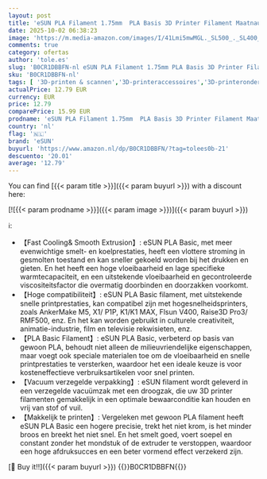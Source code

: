 ```yaml
---
layout: post
title: 'eSUN PLA Filament 1.75mm  PLA Basis 3D Printer Filament Maatnauwkeurigheid +/- 0.05mm  1KG Spoel  2.2 LBS  Snel PLA Filament voor 3D Printers  Zwart'
date: 2025-10-02 06:38:23
image: 'https://m.media-amazon.com/images/I/41Lmi5mwMGL._SL500_._SL400_.jpg'
comments: true
category: ofertas
author: 'tole.es'
slug: 'B0CR1DBBFN-nl eSUN PLA Filament 1.75mm PLA Basis 3D Printer Filament...'
sku: 'B0CR1DBBFN-nl'
tags: [ '3D-printen & scannen','3D-printeraccessoires','3D-printeronderdelen & 3D-printeraccessoires','Zakelijk, industrie & wetenschap','esun','🇳🇱', ]
actualPrice: 12.79 EUR
currency: EUR
price: 12.79
comparePrice: 15.99 EUR
prodname: 'eSUN PLA Filament 1.75mm  PLA Basis 3D Printer Filament Maatnauwkeurigheid +/- 0.05mm  1KG Spoel  2.2 LBS  Snel PLA Filament voor 3D Printers  Zwart'
country: 'nl'
flag: '🇳🇱'
brand: 'eSUN'
buyurl: 'https://www.amazon.nl/dp/B0CR1DBBFN/?tag=tolees0b-21'
descuento: '20.01'
average: '12.79'
---
```


You can find [{{< param title >}}]({{< param buyurl >}}) with a discount here:

[![{{< param prodname >}}]({{< param image >}})]({{< param buyurl >}})

ℹ️:

- 【Fast Cooling& Smooth Extrusion】: eSUN PLA Basic, met meer evenwichtige smelt- en koelprestaties, heeft een vlottere stroming in gesmolten toestand en kan sneller gekoeld worden bij het drukken en gieten. En het heeft een hoge vloeibaarheid en lage specifieke warmtecapaciteit, en een uitstekende vloeibaarheid en gecontroleerde viscositeitsfactor die overmatig doorbinden en doorzakken voorkomt.
- 【Hoge compatibiliteit】: eSUN PLA Basic filament, met uitstekende snelle printprestaties, kan compatibel zijn met hogesnelheidsprinters, zoals AnkerMake M5, X1/ P1P, K1/K1 MAX, Flsun V400, Raise3D Pro3/ RMF500, enz. En het kan worden gebruikt in culturele creativiteit, animatie-industrie, film en televisie rekwisieten, enz.
- 【PLA Basic Filament】: eSUN PLA Basic, verbeterd op basis van gewoon PLA, behoudt niet alleen de milieuvriendelijke eigenschappen, maar voegt ook speciale materialen toe om de vloeibaarheid en snelle printprestaties te versterken, waardoor het een ideale keuze is voor kosteneffectieve verbruiksartikelen voor snel printen.
- 【Vacuum verzegelde verpakking】: eSUN filament wordt geleverd in een verzegelde vacuümzak met een droogzak, die uw 3D printer filamenten gemakkelijk in een optimale bewaarconditie kan houden en vrij van stof of vuil.
- 【Makkelijk te printen】: Vergeleken met gewoon PLA filament heeft eSUN PLA Basic een hogere precisie, trekt het niet krom, is het minder broos en breekt het niet snel. En het smelt goed, voert soepel en constant zonder het mondstuk of de extruder te verstoppen, waardoor een hoge afdruksucces en een beter vormend effect verzekerd zijn.

[🛒 Buy it!!]({{< param buyurl >}})
{{<world>}}B0CR1DBBFN{{</world>}}
